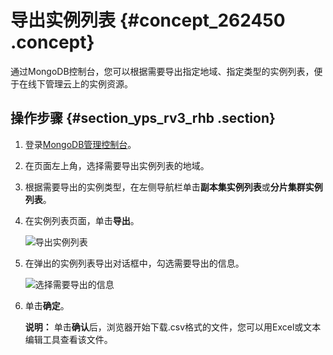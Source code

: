 # 导出实例列表 {#concept_262450 .concept}

通过MongoDB控制台，您可以根据需要导出指定地域、指定类型的实例列表，便于在线下管理云上的实例资源。

## 操作步骤 {#section_yps_rv3_rhb .section}

1.  登录[MongoDB管理控制台](https://mongodb.console.aliyun.com/#mongodb/list)。
2.  在页面左上角，选择需要导出实例列表的地域。
3.  根据需要导出的实例类型，在左侧导航栏单击**副本集实例列表**或**分片集群实例列表**。
4.  在实例列表页面，单击**导出**。

    ![导出实例列表](http://static-aliyun-doc.oss-cn-hangzhou.aliyuncs.com/assets/img/216850/156049801046763_zh-CN.png)

5.  在弹出的实例列表导出对话框中，勾选需要导出的信息。

    ![选择需要导出的信息](http://static-aliyun-doc.oss-cn-hangzhou.aliyuncs.com/assets/img/216850/156049801046764_zh-CN.png)

6.  单击**确定**。

    **说明：** 单击**确认**后，浏览器开始下载.csv格式的文件，您可以用Excel或文本编辑工具查看该文件。


